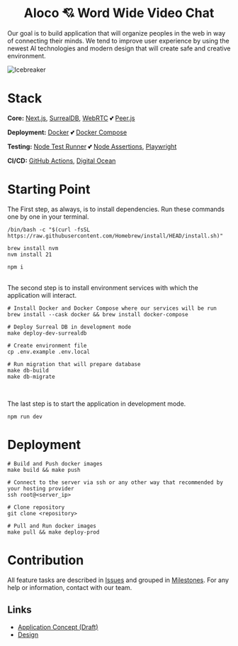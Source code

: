 <h1 align="center">
    Aloco 💘 Word Wide Video Chat
</h1>

Our goal is to build application that will organize peoples in the web in way of connecting their minds.
We tend to improve user experience by using the newest AI technologies and modern design
that will create safe and creative environment.

<p>
    <img src="https://cdn.dribbble.com/users/1925451/screenshots/6618101/image_4x.jpg?resize=1600x1200&vertical=center" alt="Icebreaker">
</p>

# Stack

**Core:** [Next.js](https://nextjs.org), [SurrealDB](https://surrealdb.com/), [WebRTC](https://developer.mozilla.org/en-US/docs/Web/API/WebRTC_API) 💕 [Peer.js](https://peerjs.com/)

**Deployment:** [Docker](https://www.docker.com) 💕 [Docker Compose](https://docs.docker.com/compose/)

**Testing:** [Node Test Runner](https://nodejs.org/api/test.html) 💕 [Node Assertions](https://nodejs.org/api/assert.html), [Playwright](https://playwright.dev/docs/intro)

**CI/CD:** [GitHub Actions](https://docs.github.com/en/actions), [Digital Ocean](https://www.digitalocean.com)

# Starting Point

The First step, as always, is to install dependencies.
Run these commands one by one in your terminal.

```shell
/bin/bash -c "$(curl -fsSL https://raw.githubusercontent.com/Homebrew/install/HEAD/install.sh)"

brew install nvm
nvm install 21

npm i
```
<br />
The second step is to install environment services with which the application will interact.

```shell
# Install Docker and Docker Compose where our services will be run
brew install --cask docker && brew install docker-compose

# Deploy Surreal DB in development mode
make deploy-dev-surrealdb

# Create environment file
cp .env.example .env.local

# Run migration that will prepare database
make db-build
make db-migrate
```

<br />

The last step is to start the application in development mode.

```shell
npm run dev
```

# Deployment

```shell
# Build and Push docker images
make build && make push

# Connect to the server via ssh or any other way that recommended by your hosting provider
ssh root@<server_ip>

# Clone repository
git clone <repository>

# Pull and Run docker images
make pull && make deploy-prod
```

# Contribution

All feature tasks are described in [Issues](https://github.com/Looport/Aloco/issues) and
grouped in [Milestones](https://github.com/Looport/Aloco/milestones).
For any help or information, contact with our team.

## Links

- [Application Concept (Draft)](https://dormammun.notion.site/Product-Concept-01c721c64cbc4060aa768d5fb97faeb4?pvs=4)
- [Design](https://www.figma.com/file/kjHb3gcPDZ9wHmQle0474n/Untitled?type=design&node-id=0-1&mode=design&t=xiiu4bSlGt9aF3g5-0)